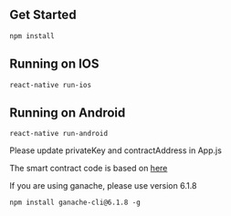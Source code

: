 ## Get Started

`npm install`

## Running on IOS

`react-native run-ios`

## Running on Android

`react-native run-android`

Please update privateKey and contractAddress in App.js

The smart contract code is based on [here](https://gist.github.com/NatalieChin80/6e5fdbf622b0b2e4ca7245d31e1b5a65#file-2_helloworldevents-sol)

If you are using ganache, please use version 6.1.8

`npm install ganache-cli@6.1.8 -g`

